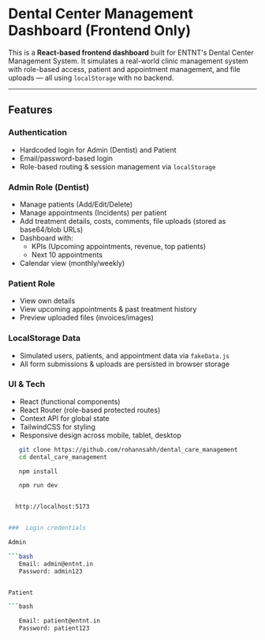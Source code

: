 #  Dental Center Management Dashboard (Frontend Only)

This is a **React-based frontend dashboard** built for ENTNT's Dental Center Management System. It simulates a real-world clinic management system with role-based access, patient and appointment management, and file uploads — all using `localStorage` with no backend.

---

##  Features

###  Authentication
- Hardcoded login for Admin (Dentist) and Patient
- Email/password-based login
- Role-based routing & session management via `localStorage`

###  Admin Role (Dentist)
- Manage patients (Add/Edit/Delete)
- Manage appointments (Incidents) per patient
- Add treatment details, costs, comments, file uploads (stored as base64/blob URLs)
- Dashboard with:
  - KPIs (Upcoming appointments, revenue, top patients)
  - Next 10 appointments
- Calendar view (monthly/weekly)

###  Patient Role
- View own details
- View upcoming appointments & past treatment history
- Preview uploaded files (invoices/images)

###  LocalStorage Data
- Simulated users, patients, and appointment data via `fakeData.js`
- All form submissions & uploads are persisted in browser storage

###  UI & Tech
- React (functional components)
- React Router (role-based protected routes)
- Context API for global state
- TailwindCSS for styling
- Responsive design across mobile, tablet, desktop


```bash
   git clone https://github.com/rohannsahh/dental_care_management
   cd dental_care_management

   npm install

   npm run dev


  http://localhost:5173


###  Login credentials

Admin

```bash
   Email: admin@entnt.in
   Password: admin123


Patient

```bash

   Email: patient@entnt.in
   Password: patient123


